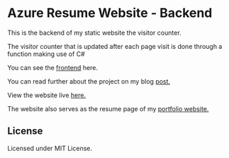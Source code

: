 # Azure Resume Website - Backend

This is the backend of my static website the visitor counter.

The visitor counter that is updated after each page visit is done through a function making use of C#

You can see the [frontend](https://github.com/Kinda-Nefarious/azure-resume) here.

You can read further about the project on my blog [post.]()

View the website live [here.](https://resume.rufaronyakudya.com/)

The website also serves as the resume page of my [portfolio website.](https://www.rufaronyakudya.com/)

## License
Licensed under MIT License.